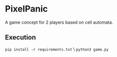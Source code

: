 # PixelPanic

A game concept for 2 players based on cell automata.

## Execution
```pip install -r requirements.txt``` \\
```python3 game.py```
